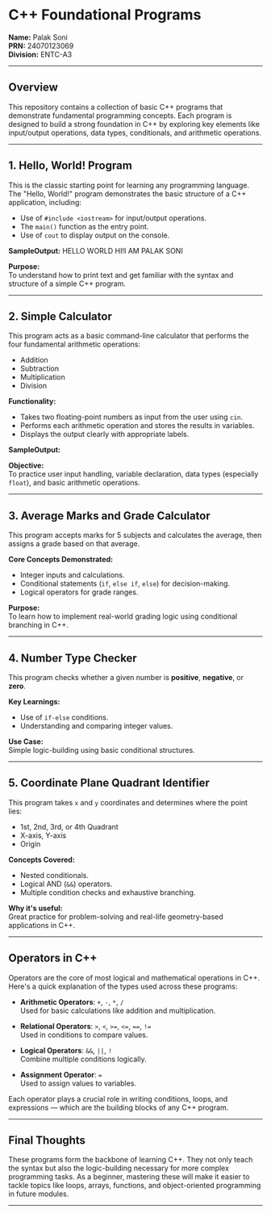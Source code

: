 # C++ Foundational Programs

**Name:** Palak Soni  
**PRN:** 24070123069  
**Division:** ENTC-A3  

---

## Overview

This repository contains a collection of basic C++ programs that demonstrate fundamental programming concepts. Each program is designed to build a strong foundation in C++ by exploring key elements like input/output operations, data types, conditionals, and arithmetic operations.

---

## 1. Hello, World! Program

This is the classic starting point for learning any programming language. The "Hello, World!" program demonstrates the basic structure of a C++ application, including:

- Use of `#include <iostream>` for input/output operations.
- The `main()` function as the entry point.
- Use of `cout` to display output on the console.

**SampleOutput:**
HELLO WORLD
HI!I AM PALAK SONI

**Purpose:**  
To understand how to print text and get familiar with the syntax and structure of a simple C++ program.

---

## 2. Simple Calculator

This program acts as a basic command-line calculator that performs the four fundamental arithmetic operations:

- Addition
- Subtraction
- Multiplication
- Division

**Functionality:**  
- Takes two floating-point numbers as input from the user using `cin`.
- Performs each arithmetic operation and stores the results in variables.
- Displays the output clearly with appropriate labels.

**SampleOutput:**

**Objective:**  
To practice user input handling, variable declaration, data types (especially `float`), and basic arithmetic operations.

---

## 3. Average Marks and Grade Calculator

This program accepts marks for 5 subjects and calculates the average, then assigns a grade based on that average.

**Core Concepts Demonstrated:**
- Integer inputs and calculations.
- Conditional statements (`if`, `else if`, `else`) for decision-making.
- Logical operators for grade ranges.

**Purpose:**  
To learn how to implement real-world grading logic using conditional branching in C++.

---

## 4. Number Type Checker

This program checks whether a given number is **positive**, **negative**, or **zero**.

**Key Learnings:**
- Use of `if-else` conditions.
- Understanding and comparing integer values.

**Use Case:**  
Simple logic-building using basic conditional structures.

---

## 5. Coordinate Plane Quadrant Identifier

This program takes `x` and `y` coordinates and determines where the point lies:

- 1st, 2nd, 3rd, or 4th Quadrant
- X-axis, Y-axis
- Origin

**Concepts Covered:**
- Nested conditionals.
- Logical AND (`&&`) operators.
- Multiple condition checks and exhaustive branching.

**Why it's useful:**  
Great practice for problem-solving and real-life geometry-based applications in C++.

---

## Operators in C++

Operators are the core of most logical and mathematical operations in C++. Here's a quick explanation of the types used across these programs:

- **Arithmetic Operators**: `+`, `-`, `*`, `/`  
  Used for basic calculations like addition and multiplication.

- **Relational Operators**: `>`, `<`, `>=`, `<=`, `==`, `!=`  
  Used in conditions to compare values.

- **Logical Operators**: `&&`, `||`, `!`  
  Combine multiple conditions logically.

- **Assignment Operator**: `=`  
  Used to assign values to variables.

Each operator plays a crucial role in writing conditions, loops, and expressions — which are the building blocks of any C++ program.

---

## Final Thoughts

These programs form the backbone of learning C++. They not only teach the syntax but also the logic-building necessary for more complex programming tasks. As a beginner, mastering these will make it easier to tackle topics like loops, arrays, functions, and object-oriented programming in future modules.

---

  

